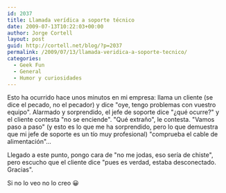 ```yaml
---
id: 2037
title: Llamada verídica a soporte técnico
date: 2009-07-13T10:22:03+00:00
author: Jorge Cortell
layout: post
guid: http://cortell.net/blog/?p=2037
permalink: /2009/07/13/llamada-veridica-a-soporte-tecnico/
categories:
  - Geek Fun
  - General
  - Humor y curiosidades
---
```

Esto ha ocurrido hace unos minutos en mi empresa: llama un cliente (se dice el pecado, no el pecador) y dice "oye, tengo problemas con vuestro equipo". Alarmado y sorprendido, el jefe de soporte dice "¿qué ocurre?" y el cliente contesta "no se enciende". "Qué extraño", le contesta. "Vamos paso a paso" (y esto es lo que me ha sorprendido, pero lo que demuestra que mi jefe de soporte es un tío muy profesional) "comprueba el cable de alimentación"...

Llegado a este punto, pongo cara de "no me jodas, eso sería de chiste", pero escucho que el cliente dice "pues es verdad, estaba desconectado. Gracias".

Si no lo veo no lo creo 😀